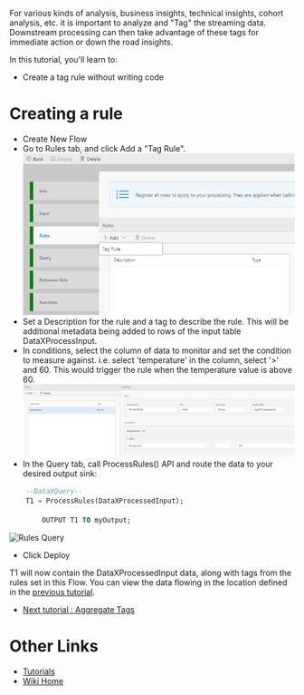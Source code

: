 For various kinds of analysis, business insights, technical insights, cohort analysis, etc. it is important to analyze and "Tag" the streaming data. Downstream processing can then take advantage of these tags for immediate action or down the road insights. 

In this tutorial, you'll learn to:
 - Create a tag rule without writing code

# Creating a rule 
 - Create New Flow
 - Go to Rules tab, and click Add a "Tag Rule". <br/>
![Add Rule](./tutorials/images/addrule.png)
 - Set a Description for the rule and a tag to describe the rule.  This will be additional metadata being added to rows of the input table DataXProcessInput.
 - In conditions, select the column of data to monitor and set the condition to measure against.  i.e. select 'temperature' in the column, select '>' and 60.  This would trigger the rule when the temperature value is above 60.
![Add Rule Warm](./tutorials/images/addrulewarm.png)
 - In the Query tab, call ProcessRules() API and route the data to your desired output sink:
```sql
	--DataXQuery--
	T1 = ProcessRules(DataXProcessedInput);

        OUTPUT T1 TO myOutput;
```
 ![Rules Query](./tutorials/images/localsimplequery.png)
 - Click Deploy

T1 will now contain the DataXProcessedInput data, along with tags from the rules set in this Flow.  You can view the data flowing in the location defined in the [previous tutorial](https://github.com/Microsoft/data-accelerator/wiki/Local-Tutorial-Outputs-to-disk).

* [Next tutorial : Aggregate Tags](https://github.com/Microsoft/data-accelerator/wiki/Local-Tutorial-Tag-Aggregate-to-metrics)

# Other Links
* [Tutorials](Tutorials)
* [Wiki Home](Home) 